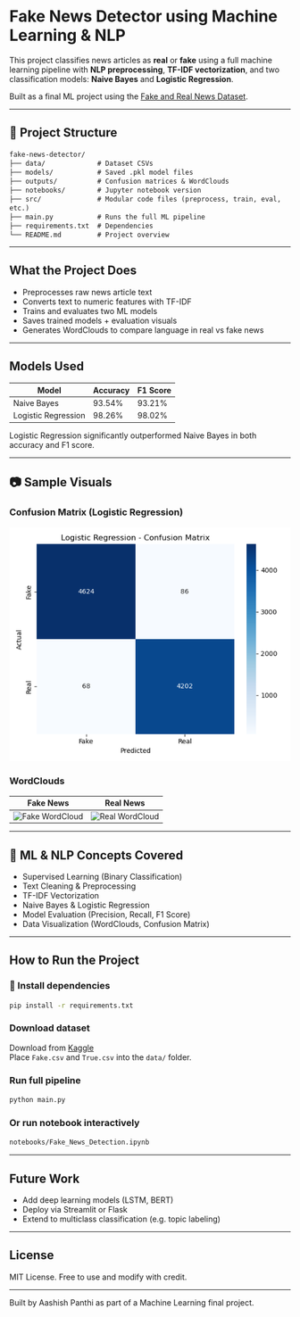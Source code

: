 # Fake News Detector using Machine Learning & NLP

This project classifies news articles as **real** or **fake** using a full machine learning pipeline with **NLP preprocessing**, **TF-IDF vectorization**, and two classification models: **Naive Bayes** and **Logistic Regression**.

Built as a final ML project using the [Fake and Real News Dataset](https://www.kaggle.com/datasets/clmentbisaillon/fake-and-real-news-dataset).

---

## 📁 Project Structure

```
fake-news-detector/
├── data/             # Dataset CSVs
├── models/           # Saved .pkl model files
├── outputs/          # Confusion matrices & WordClouds
├── notebooks/        # Jupyter notebook version
├── src/              # Modular code files (preprocess, train, eval, etc.)
├── main.py           # Runs the full ML pipeline
├── requirements.txt  # Dependencies
└── README.md         # Project overview
```

---

## What the Project Does

- Preprocesses raw news article text
- Converts text to numeric features with TF-IDF
- Trains and evaluates two ML models
- Saves trained models + evaluation visuals
- Generates WordClouds to compare language in real vs fake news

---

## Models Used

| Model               | Accuracy | F1 Score |
|--------------------|----------|----------|
| Naive Bayes         | 93.54%   | 93.21%   |
| Logistic Regression | 98.26%   | 98.02%   |

Logistic Regression significantly outperformed Naive Bayes in both accuracy and F1 score.

---

## 📷 Sample Visuals

### Confusion Matrix (Logistic Regression)
![Confusion Matrix](outputs/confusion_matrix_logistic_regression.png)

### WordClouds  
Fake News | Real News  
:-------------------------:|:-------------------------:  
![Fake WordCloud](outputs/wordcloud_fake.png) | ![Real WordCloud](outputs/wordcloud_real.png)

---

## 🧠 ML & NLP Concepts Covered

- Supervised Learning (Binary Classification)
- Text Cleaning & Preprocessing
- TF-IDF Vectorization
- Naive Bayes & Logistic Regression
- Model Evaluation (Precision, Recall, F1 Score)
- Data Visualization (WordClouds, Confusion Matrix)

---

## How to Run the Project

### 🔧 Install dependencies
```bash
pip install -r requirements.txt
```

### Download dataset
Download from [Kaggle](https://www.kaggle.com/datasets/clmentbisaillon/fake-and-real-news-dataset)  
Place `Fake.csv` and `True.csv` into the `data/` folder.

### Run full pipeline
```bash
python main.py
```

### Or run notebook interactively
```bash
notebooks/Fake_News_Detection.ipynb
```

---

## Future Work

- Add deep learning models (LSTM, BERT)
- Deploy via Streamlit or Flask
- Extend to multiclass classification (e.g. topic labeling)

---

## License

MIT License. Free to use and modify with credit.

---

Built by Aashish Panthi as part of a Machine Learning final project.
